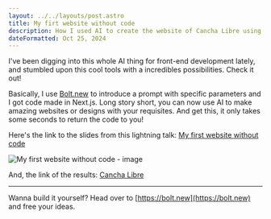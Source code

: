 ```yaml
---
layout: ../../layouts/post.astro
title: My firt website without code
description: How I used AI to create the website of Cancha Libre using Bolt.new
dateFormatted: Oct 25, 2024
---
```


I've been digging into this whole AI thing for front-end development lately, and stumbled upon this cool tools with a incredibles possibilities. Check it out!

Basically, I use [Bolt.new](https://bolt.new) to introduce a prompt with specific parameters and I got code made in Next.js. Long story short, you can now use AI to make amazing websites or designs with your requisites. And get this, it only takes some seconds to return the code to you!

Here's the link to the slides from this lightning talk: [My first website without code](https://docs.google.com/presentation/d/11JcjyZfgS-KO2-VyscQrHMabMrZPvL6TecCYfQvuMQU/edit?usp=drive_link)

![My first website without code - image](https://res.cloudinary.com/dmlv9g4kn/image/upload/v1738806969/portfolio/talk_bolt_nwsdep.png)

And, the link of the results: [Cancha Libre](https://canchalibre.pro)

* * *

Wanna build it yourself?  Head over to [https://bolt.new](https://bolt.new) and free your ideas.